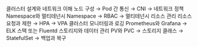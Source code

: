 클러스터 설계와 네트워크 이해
	노드 구성 → Pod 간 통신 → CNI → 네트워크 정책
Namespace와 멀티테넌시
	Namespace → RBAC → 멀티테넌시
리소스 관리
	리소스 요청과 제한 → HPA → VPA
클러스터 모니터링과 로깅
	Prometheus와 Grafana → ELK 스택 또는 Fluentd
스토리지와 데이터 관리
	PV와 PVC → 스토리지 클래스 → StatefulSet → 백업과 복구


